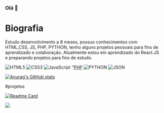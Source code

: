 ### Olá 👋

# Biografia

Estudo desenvolvimento a 8 meses, possuo conhecimentos com HTML,CSS, JS, PHP, PYTHON, tenho alguns projetos pessoais para fins de aprendizado e colaboração. Atualmente estou em aprendizado do React.JS e preparando projetos para fins de estudo.

![HTML5](https://img.shields.io/badge/HTML5-E34F26?style=for-the-badge&logo=html5&logoColor=white)
![CSS3](https://img.shields.io/badge/CSS3-1572B6?style=for-the-badge&logo=css3&logoColor=white)
![JavaScript](https://img.shields.io/badge/JavaScript-323330?style=for-the-badge&logo=javascript&logoColor=F7DF1E)
"[PHP](https://img.shields.io/badge/PHP-777BB4?style=for-the-badge&logo=php&logoColor=white)
![PYTHON](https://img.shields.io/badge/Python-FFD43B?style=for-the-badge&logo=python&logoColor=blue)
![JSON](https://img.shields.io/badge/json-5E5C5C?style=for-the-badge&logo=json&logoColor=white)

[![Anurag's GitHub stats](https://github-readme-stats.vercel.app/api?username=cleberte88&theme=dark)](https://github.com/anuraghazra/github-readme-stats)

#projetos

[![Readme Card](https://github-readme-stats.vercel.app/api/pin/?username=cleberte88&repo=cleberte88.github.io)](https://github.com/anuraghazra/github-readme-stats)

[<img src="https://img.shields.io/badge/LinkedIn-0077B5?style=for-the-badge&logo=linkedin&logoColor=white">](linkedin.com/in/pedro/brocaldi)
